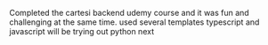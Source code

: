 Completed the cartesi backend udemy course and it was fun and challenging at the same time. 
used several templates typescript and javascript
will be trying out python next
